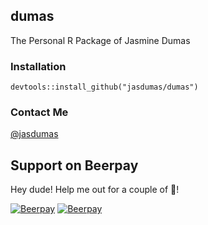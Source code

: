 ## dumas

The Personal R Package of Jasmine Dumas

### Installation

`devtools::install_github("jasdumas/dumas")`

### Contact Me

[@jasdumas](https://twitter.com/jasdumas)



## Support on Beerpay
Hey dude! Help me out for a couple of :beers:!

[![Beerpay](https://beerpay.io/jasdumas/dumas/badge.svg?style=beer-square)](https://beerpay.io/jasdumas/dumas)  [![Beerpay](https://beerpay.io/jasdumas/dumas/make-wish.svg?style=flat-square)](https://beerpay.io/jasdumas/dumas?focus=wish)